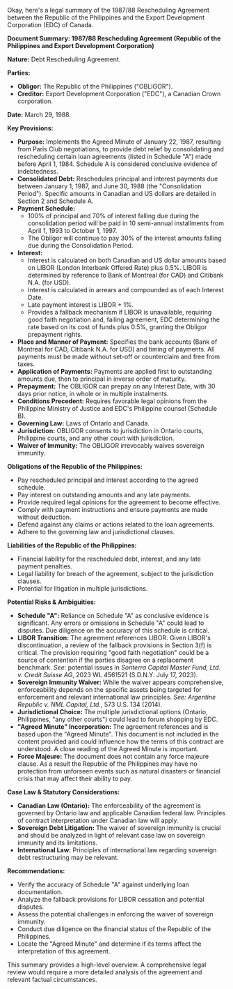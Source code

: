 Okay, here's a legal summary of the 1987/88 Rescheduling Agreement between the Republic of the Philippines and the Export Development Corporation (EDC) of Canada.

**Document Summary: 1987/88 Rescheduling Agreement (Republic of the Philippines and Export Development Corporation)**

**Nature:** Debt Rescheduling Agreement.

**Parties:**

*   **Obligor:** The Republic of the Philippines ("OBLIGOR").
*   **Creditor:** Export Development Corporation ("EDC"), a Canadian Crown corporation.

**Date:** March 29, 1988.

**Key Provisions:**

*   **Purpose:** Implements the Agreed Minute of January 22, 1987, resulting from Paris Club negotiations, to provide debt relief by consolidating and rescheduling certain loan agreements (listed in Schedule "A") made before April 1, 1984.  Schedule A is considered conclusive evidence of indebtedness.
*   **Consolidated Debt:** Reschedules principal and interest payments due between January 1, 1987, and June 30, 1988 (the "Consolidation Period"). Specific amounts in Canadian and US dollars are detailed in Section 2 and Schedule A.
*   **Payment Schedule:**
    *   100% of principal and 70% of interest falling due during the consolidation period will be paid in 10 semi-annual installments from April 1, 1993 to October 1, 1997.
    *   The Obligor will continue to pay 30% of the interest amounts falling due during the Consolidation Period.
*   **Interest:**
    *   Interest is calculated on both Canadian and US dollar amounts based on LIBOR (London Interbank Offered Rate) plus 0.5%. LIBOR is determined by reference to Bank of Montreal (for CAD) and Citibank N.A. (for USD).
    *   Interest is calculated in arrears and compounded as of each Interest Date.
    *   Late payment interest is LIBOR + 1%.
    *   Provides a fallback mechanism if LIBOR is unavailable, requiring good faith negotiation and, failing agreement, EDC determining the rate based on its cost of funds plus 0.5%, granting the Obligor prepayment rights.
*   **Place and Manner of Payment:** Specifies the bank accounts (Bank of Montreal for CAD, Citibank N.A. for USD) and timing of payments. All payments must be made without set-off or counterclaim and free from taxes.
*   **Application of Payments:** Payments are applied first to outstanding amounts due, then to principal in inverse order of maturity.
*   **Prepayment:** The OBLIGOR can prepay on any Interest Date, with 30 days prior notice, in whole or in multiple instalments.
*   **Conditions Precedent:** Requires favorable legal opinions from the Philippine Ministry of Justice and EDC's Philippine counsel (Schedule B).
*   **Governing Law:** Laws of Ontario and Canada.
*   **Jurisdiction:** OBLIGOR consents to jurisdiction in Ontario courts, Philippine courts, and any other court with jurisdiction.
*   **Waiver of Immunity:** The OBLIGOR irrevocably waives sovereign immunity.

**Obligations of the Republic of the Philippines:**

*   Pay rescheduled principal and interest according to the agreed schedule.
*   Pay interest on outstanding amounts and any late payments.
*   Provide required legal opinions for the agreement to become effective.
*   Comply with payment instructions and ensure payments are made without deduction.
*   Defend against any claims or actions related to the loan agreements.
*   Adhere to the governing law and jurisdictional clauses.

**Liabilities of the Republic of the Philippines:**

*   Financial liability for the rescheduled debt, interest, and any late payment penalties.
*   Legal liability for breach of the agreement, subject to the jurisdiction clauses.
*   Potential for litigation in multiple jurisdictions.

**Potential Risks & Ambiguities:**

*   **Schedule "A":** Reliance on Schedule "A" as conclusive evidence is significant.  Any errors or omissions in Schedule "A" could lead to disputes.  Due diligence on the accuracy of this schedule is critical.
*   **LIBOR Transition:**  The agreement references LIBOR. Given LIBOR's discontinuation, a review of the fallback provisions in Section 3(f) is critical. The provision requiring "good faith negotiation" could be a source of contention if the parties disagree on a replacement benchmark. *See:* potential issues in *Sonterra Capital Master Fund, Ltd. v. Credit Suisse AG*, 2023 WL 4561521 (S.D.N.Y. July 17, 2023).
*   **Sovereign Immunity Waiver:** While the waiver appears comprehensive, enforceability depends on the specific assets being targeted for enforcement and relevant international law principles. *See:* *Argentine Republic v. NML Capital, Ltd.*, 573 U.S. 134 (2014).
*   **Jurisdictional Choice:** The multiple jurisdictional options (Ontario, Philippines, "any other courts") could lead to forum shopping by EDC.
*   **"Agreed Minute" Incorporation:**  The agreement references and is based upon the "Agreed Minute". This document is not included in the content provided and could influence how the terms of this contract are understood. A close reading of the Agreed Minute is important.
* **Force Majeure:** The document does not contain any force majeure clause. As a result the Republic of the Philippines may have no protection from unforseen events such as natural disasters or financial crisis that may affect their ability to pay.

**Case Law & Statutory Considerations:**

*   **Canadian Law (Ontario):** The enforceability of the agreement is governed by Ontario law and applicable Canadian federal law. Principles of contract interpretation under Canadian law will apply.
*   **Sovereign Debt Litigation:**  The waiver of sovereign immunity is crucial and should be analyzed in light of relevant case law on sovereign immunity and its limitations.
*   **International Law:** Principles of international law regarding sovereign debt restructuring may be relevant.

**Recommendations:**

*   Verify the accuracy of Schedule "A" against underlying loan documentation.
*   Analyze the fallback provisions for LIBOR cessation and potential disputes.
*   Assess the potential challenges in enforcing the waiver of sovereign immunity.
*   Conduct due diligence on the financial status of the Republic of the Philippines.
*   Locate the "Agreed Minute" and determine if its terms affect the interpretation of this agreement.

This summary provides a high-level overview. A comprehensive legal review would require a more detailed analysis of the agreement and relevant factual circumstances.
